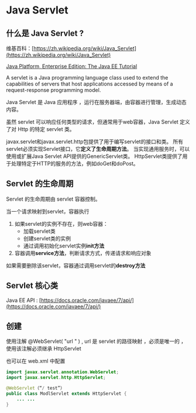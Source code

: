 # Java Servlet

## 什么是 Java Servlet ?

维基百科：[https://zh.wikipedia.org/wiki/Java_Servlet](https://zh.wikipedia.org/wiki/Java_Servlet)

[Java Platform, Enterprise Edition: The Java EE Tutorial](https://docs.oracle.com/javaee/7/tutorial/servlets.htm#BNAFD)

A servlet is a Java programming language class used to extend the capabilities of servers that host applications accessed by means of a request-response programming model.

Java Servlet 是 Java 应用程序 ，运行在服务器端，由容器进行管理，生成动态内容。 

虽然 servlet 可以响应任何类型的请求，但通常用于web容器，Java Servlet 定义了对 Http 的特定 servlet 类。

javax.servlet和javax.servlet.http包提供了用于编写servlet的接口和类。 所有servlet必须实现Servlet接口，它**定义了生命周期方法**。 当实现通用服务时，可以使用或扩展Java Servlet API提供的GenericServlet类。 HttpServlet类提供了用于处理特定于HTTP的服务的方法，例如doGet和doPost。

## Servlet 的生命周期

Servlet 的生命周期由 servlet 容器控制。

当一个请求映射到servlet，容器执行

1. 如果servlet的实例不存在，则web容器：
    - 加载servlet类
    - 创建servlet类的实例
    - 通过调用初始化servlet实例**init方法**
2. 容器调用**service方法**，判断请求方式，传递请求和响应对象

如果需要删除该servlet，容器通过调用servlet的**destroy方法**

## Servlet 核心类

Java EE API : [https://docs.oracle.com/javaee/7/api/](https://docs.oracle.com/javaee/7/api/)

## 创建

使用注解 @WebServlet( "url " ) , url 是 servlet 的路径映射 ，必须是唯一的 ，使用该注解必须继承 HttpServlet 

也可以在 web.xml 中配置

```java
import javax.servlet.annotation.WebServlet;
import javax.servlet.http.HttpServlet;

@WebServlet（“/ test”）
public class ModlServlet extends HttpServlet {
    ... ...
}
```








